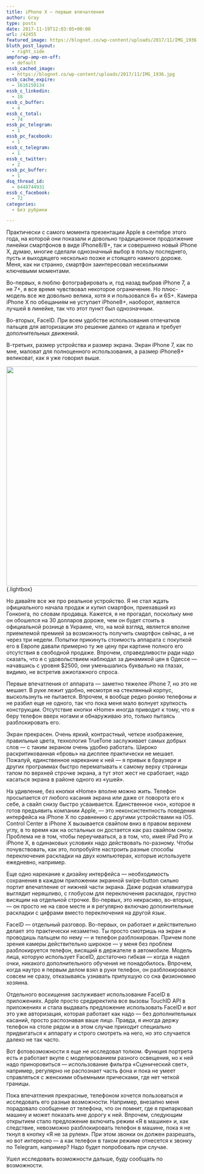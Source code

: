 ```yaml
---
title: iPhone X — первые впечатления
author: Gray
type: posts
date: 2017-11-19T12:03:05+00:00
url: /42455
featured_image: https://blognot.co/wp-content/uploads/2017/11/IMG_1936.jpg
bluth_post_layout:
  - right_side
ampforwp-amp-on-off:
  - default
essb_cached_image:
  - https://blognot.co/wp-content/uploads/2017/11/IMG_1936.jpg
essb_cache_expire:
  - 1616150134
essb_c_linkedin:
  - 18
essb_c_buffer:
  - 4
essb_c_total:
  - 74
essb_pc_telegram:
  - 1
essb_pc_facebook:
  - 1
essb_c_telegram:
  - 1
essb_c_twitter:
  - 2
essb_pc_buffer:
  - 1
dsq_thread_id:
  - 6448744931
essb_c_facebook:
  - 72
categories:
  - Без рубрики

---
```








Практически с самого момента презентации Apple в сентябре этого года, на которой они показали и довольно традиционное продолжение линейки смартфонов в виде iPhone8/8+, так и совершенно новый iPhone X, думаю, многие сделали однозначный выбор в пользу последнего, пусть и выходящего несколько позже и стоящего намного дороже. Меня, как ни странно, смартфон заинтересовал несколькими ключевыми моментами.

Во-первых, я люблю фотографировать и, год назад выбрав iPhone 7, а не 7+, я все время чувствовал некоторое ограничение. Но плюс-модель все же довольно велика, хотя я и пользовался 6+ и 6S+. Камера iPhone X по обещаниям не уступает iPhone8+, наоборот, является лучшей в линейке, так что этот пункт был однозначным.

Во-вторых, FaceID. При всем удобстве использования отпечатков пальцев для авторизации это решение далеко от идеала и требует дополнительных движений.

В-третьих, размер устройства и размер экрана. Экран iPhone 7, как по мне, маловат для полноценного использования, а размер iPhone8+ великоват, как я уже говорил выше.

[<img data-attachment-id="42463" data-permalink="https://blognot.co/42455/img_1936" data-orig-file="https://i2.wp.com/blognot.co/wp-content/uploads/2017/11/IMG_1936.jpg?fit=1280%2C1000&ssl=1" data-orig-size="1280,1000" data-comments-opened="1" data-image-meta="{&quot;aperture&quot;:&quot;3.5&quot;,&quot;credit&quot;:&quot;&quot;,&quot;camera&quot;:&quot;Canon EOS M&quot;,&quot;caption&quot;:&quot;&quot;,&quot;created_timestamp&quot;:&quot;1511095558&quot;,&quot;copyright&quot;:&quot;&quot;,&quot;focal_length&quot;:&quot;19&quot;,&quot;iso&quot;:&quot;400&quot;,&quot;shutter_speed&quot;:&quot;0.033333333333333&quot;,&quot;title&quot;:&quot;&quot;,&quot;orientation&quot;:&quot;1&quot;}" data-image-title="IMG_1936" data-image-description="" data-medium-file="https://i2.wp.com/blognot.co/wp-content/uploads/2017/11/IMG_1936.jpg?fit=300%2C234&ssl=1" data-large-file="https://i2.wp.com/blognot.co/wp-content/uploads/2017/11/IMG_1936.jpg?fit=740%2C578&ssl=1" class="aligncenter size-large wp-image-42463" src="https://i2.wp.com/blognot.co/wp-content/uploads/2017/11/IMG_1936.jpg?resize=740%2C578&#038;ssl=1" alt="" width="740" height="578" data-wp-pid="42463" srcset="https://i2.wp.com/blognot.co/wp-content/uploads/2017/11/IMG_1936.jpg?resize=1024%2C800&ssl=1 1024w, https://i2.wp.com/blognot.co/wp-content/uploads/2017/11/IMG_1936.jpg?resize=300%2C234&ssl=1 300w, https://i2.wp.com/blognot.co/wp-content/uploads/2017/11/IMG_1936.jpg?resize=768%2C600&ssl=1 768w, https://i2.wp.com/blognot.co/wp-content/uploads/2017/11/IMG_1936.jpg?resize=640%2C500&ssl=1 640w, https://i2.wp.com/blognot.co/wp-content/uploads/2017/11/IMG_1936.jpg?resize=800%2C625&ssl=1 800w, https://i2.wp.com/blognot.co/wp-content/uploads/2017/11/IMG_1936.jpg?w=1280&ssl=1 1280w" sizes="(max-width: 740px) 100vw, 740px" data-recalc-dims="1" />][1]{.lightbox}

Но давайте все же про реальное устройство. Я не стал ждать официального начала продаж и купил смартфон, приехавший из Гонконга, по словам продавца. Кажется, я не прогадал, поскольку мне он обошелся на 30 долларов дороже, чем он будет стоить в официальной рознице в Украине, что, на мой взгляд, является вполне приемлемой премией за возможность получить смартфон сейчас, а не через три недели. Попытки прикинуть стоимость аппарата с покупкой его в Европе давали примерно ту же цену при картине полного его отсутствия в свободной продаже. Впрочем, справедливости ради надо сказать, что я с удовольствием наблюдал за динамикой цен в Одессе — начавшись с уровня $2500, они уменьшались буквально на глазах, видимо, не встретив ажиотажного спроса.

Первые впечатления от аппарата — заметно тяжелее iPhone 7, но это не мешает. В руке лежит удобно, несмотря на стеклянный корпус, выскользнуть не пытается. Впрочем, я вообще редко роняю телефоны и не разбил еще не одного, так что пока меня мало волнует хрупкость конструкции. Отсутствие кнопки &#171;Home&#187; иногда приводит к тому, что я беру телефон вверх ногами и обнаруживаю это, только пытаясь разблокировать его.

Экран прекрасен. Очень яркий, контрастный, четкое изображение, правильные цвета, технология TrueTone заслуживает самых добрых слов — с таким экраном очень удобно работать. Широко раскритикованная &#171;бровь&#187; на дисплее практически не мешает. Пожалуй, единственное нарекание к ней — я привык в браузере и других программах быстро перематывать к самому верху страницы тапом по верхней строчке экрана, а тут этот жест не сработает, надо касаться экрана в районе одного из &#171;ушей&#187;.

На удивление, без кнопки &#171;Home&#187; вполне можно жить. Телефон просыпается от любого касания экрана или даже от поворота его к себе, а свайп снизу быстро усваивается. Единственное &#171;но&#187;, которое я готов предъявить компании Apple, — это неконсистентность поведения интерфейса на iPhone X по сравнению с другими устройствами на iOS. Control Center в iPhone X вызывается свайпом вниз в правом верхнем углу, в то время как на остальных он достается как раз свайпом снизу. Проблема не в том, чтобы переучиваться, а в том, что, имея iPad Pro и iPhone X, в одинаковых условиях надо действовать по-разному. Чтобы почувствовать, как это, попробуйте настроить разные способы переключения раскладки на двух компьютерах, которые используете ежедневно, например.

Еще одно нарекание к дизайну интерфейса — необходимость сохранения в каждом приложении экранной swipe-button сильно портит впечатление от нижней части экрана. Даже родная клавиатура выглядит неряшливо, с глобусом для переключения раскладок, грустно висящим на отдельной строчке. Во-первых, это некрасиво, во-вторых, — он просто не на свое месте и я регулярно включаю дополнительные раскладки с цифрами вместо переключения на другой язык.

FaceID — отдельный разговор. Во-первых, он работает и действительно делает это практически незаметно. Ты просто смотришь на экран и проводишь пальцем по нему — и телефон разблокирован. Причем поле зрения камеры действительно широкое — у меня без проблем разблокируется телефон, висящий в держателе в автомобиле. Модель лица, которую использует FaceID, достаточно гибкая — когда я надел очки, никакого дополнительного обучения не понадобилось. Впрочем, когда наутро я первым делом взял в руки телефон, он разблокировался совсем не сразу, отказываясь узнавать припухшую со сна физиономию хозяина.

Отдельного восхищения заслуживает использование FaceID в приложениях. Apple просто средиректила все вызовы TouchID API в приложениях и стала выдавать предложение использовать FaceID и вот это уже авторизация, которая работает как надо — без дополнительных касаний, просто распознавая ваше лицо. Правда, я иногда держу телефон на столе рядом и в этом случае приходит специально придвигаться к аппарату и строго смотреть на него, но это случается далеко не так часто.

Вот фотовозможности я еще не исследовал толком. Функция портрета есть и работает вкупе с моделированием разного освещения, но к ней надо приноровиться — использование фильтра &#171;Сценический свет&#187;, например, регулярно не распознает часть фона и пока не умеет справляться с женскими объемными прическами, где нет четкой границы.

Пока впечатления прекрасные, телефоном хочется пользоваться и исследовать его разные возможности. Например, внезапно меня порадовало сообщение от телефона, что он помнит, где я припарковал машину и может показать мне дорогу к ней. Впрочем, следующим открытием стало предложение включить режим &#171;Я в машине&#187; и, как следствие, невозможно разблокировать телефон в машине, пока я не ткнул в кнопку &#171;Я не за рулем&#187;. При этом звонки он должен разрешать, но вот интересно — а как телефон в таком режиме отнесется к звонку по Telegram, например? Надо будет попробовать при случае.

Ушел исследовать возможности дальше, буду сообщать по возможности.

 [1]: https://i2.wp.com/blognot.co/wp-content/uploads/2017/11/IMG_1936.jpg?ssl=1